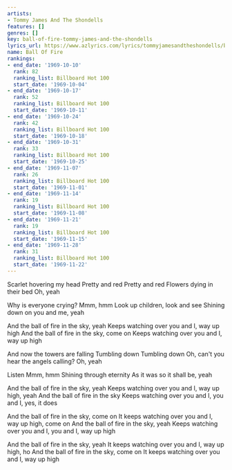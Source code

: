 ```yaml
---
artists:
- Tommy James And The Shondells
features: []
genres: []
key: ball-of-fire-tommy-james-and-the-shondells
lyrics_url: https://www.azlyrics.com/lyrics/tommyjamesandtheshondells/balloffire.html
name: Ball Of Fire
rankings:
- end_date: '1969-10-10'
  rank: 82
  ranking_list: Billboard Hot 100
  start_date: '1969-10-04'
- end_date: '1969-10-17'
  rank: 52
  ranking_list: Billboard Hot 100
  start_date: '1969-10-11'
- end_date: '1969-10-24'
  rank: 42
  ranking_list: Billboard Hot 100
  start_date: '1969-10-18'
- end_date: '1969-10-31'
  rank: 33
  ranking_list: Billboard Hot 100
  start_date: '1969-10-25'
- end_date: '1969-11-07'
  rank: 26
  ranking_list: Billboard Hot 100
  start_date: '1969-11-01'
- end_date: '1969-11-14'
  rank: 19
  ranking_list: Billboard Hot 100
  start_date: '1969-11-08'
- end_date: '1969-11-21'
  rank: 19
  ranking_list: Billboard Hot 100
  start_date: '1969-11-15'
- end_date: '1969-11-28'
  rank: 31
  ranking_list: Billboard Hot 100
  start_date: '1969-11-22'
---
```


Scarlet hovering my head
Pretty and red
Pretty and red
Flowers dying in their bed
Oh, yeah

Why is everyone crying?
Mmm, hmm
Look up children, look and see
Shining down on you and me, yeah

And the ball of fire in the sky, yeah
Keeps watching over you and I, way up high
And the ball of fire in the sky, come on
Keeps watching over you and I, way up high

And now the towers are falling
Tumbling down
Tumbling down
Oh, can't you hear the angels calling?
Oh, yeah

Listen
Mmm, hmm
Shining through eternity
As it was so it shall be, yeah

And the ball of fire in the sky, yeah
Keeps watching over you and I, way up high, yeah
And the ball of fire in the sky
Keeps watching over you and I, you and I, yes, it does

And the ball of fire in the sky, come on
It keeps watching over you and I, way up high, come on
And the ball of fire in the sky, yeah
Keeps watching over you and I, you and I, way up high

And the ball of fire in the sky, yeah
It keeps watching over you and I, way up high, ho
And the ball of fire in the sky, come on
It keeps watching over you and I, way up high



